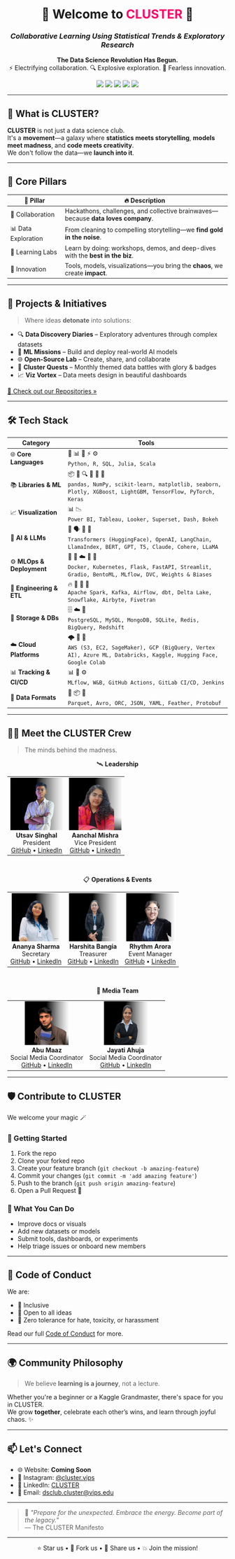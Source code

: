 <!--
<p align="center">
  <img src="https://github.com/your-org-link/your-banner-image.png" alt="CLUSTER Banner" />
</p>
-->

<h1 align="center">🚀 Welcome to <span style="color:#ff0066">CLUSTER</span> 🚀</h1>
<h3 align="center"><i>Collaborative Learning Using Statistical Trends & Exploratory Research</i></h3>

<p align="center">
  <b>The Data Science Revolution Has Begun.</b><br>
  ⚡ Electrifying collaboration. 🔍 Explosive exploration. 🤝 Fearless innovation.
</p>

<p align="center">
  <a href="https://www.instagram.com/cluster.vips/"><img src="https://img.shields.io/badge/Instagram-%40cluster.vips-ff69b4?logo=instagram&style=flat-square" /></a>
  <a href="https://www.linkedin.com/company/cluster-vips/"><img src="https://img.shields.io/badge/LinkedIn-CLUSTER-blue?logo=linkedin&style=flat-square" /></a>
  <a href="mailto:dsclub.cluster@vips.edu"><img src="https://img.shields.io/badge/Email-dsclub.cluster%40vips.edu-red?logo=gmail&style=flat-square" /></a>
  <img src="https://img.shields.io/github/stars/your-org-link?style=social" />
  <img src="https://img.shields.io/github/forks/your-org-link?style=social" />
</p>

---

## 🌌 What is CLUSTER?

**CLUSTER** is not just a data science club.  
It's a **movement**—a galaxy where **statistics meets storytelling**, **models meet madness**, and **code meets creativity**.  
We don't follow the data—we **launch into it**.

---

## 🌟 Core Pillars

| 💠 Pillar           | 🔥 Description                                                                      |
|---------------------|-------------------------------------------------------------------------------------|
| 🤝 Collaboration     | Hackathons, challenges, and collective brainwaves—because **data loves company**.   |
| 📊 Data Exploration  | From cleaning to compelling storytelling—we **find gold in the noise**.             |
| 🧠 Learning Labs     | Learn by doing: workshops, demos, and deep-dives with the **best in the biz**.      |
| 🚀 Innovation        | Tools, models, visualizations—you bring the **chaos**, we create **impact**.        |

---

## 💼 Projects & Initiatives

> Where ideas **detonate** into solutions:

- 🔍 **Data Discovery Diaries** – Exploratory adventures through complex datasets  
- 🤖 **ML Missions** – Build and deploy real-world AI models  
- 🌐 **Open-Source Lab** – Create, share, and collaborate  
- 🧩 **Cluster Quests** – Monthly themed data battles with glory & badges 
- 📈 **Viz Vortex** – Data meets design in beautiful dashboards

[🚀 Check out our Repositories »](https://github.com/orgs/CLUSTER-DS-Club/repositories)

---

## 🛠️ Tech Stack

| **Category**               | **Tools**                                                                                                                                       |
|---------------------------|--------------------------------------------------------------------------------------------------------------------------------------------------|
| 🌐 **Core Languages**     | 🐍 📊 💾 ⚡ ⚙️  <br> `Python, R, SQL, Julia, Scala`                                                                                              |
| 📚 **Libraries & ML**     | 📦 🧠 🔍 🚀 🤖 🧬  <br> `pandas, NumPy, scikit-learn, matplotlib, seaborn, Plotly, XGBoost, LightGBM, TensorFlow, PyTorch, Keras`              |
| 📈 **Visualization**      | 📊 📉 <br> `Power BI, Tableau, Looker, Superset, Dash, Bokeh`                                                                                   |
| 🧠 **AI & LLMs**          | 🧠 🗣️ 💬 🦙 <br> `Transformers (HuggingFace), OpenAI, LangChain, LlamaIndex, BERT, GPT, T5, Claude, Cohere, LLaMA`                            |
| ⚙️ **MLOps & Deployment** | 🐳 🚢 ☁️ 🧪 🧰 <br> `Docker, Kubernetes, Flask, FastAPI, Streamlit, Gradio, BentoML, MLflow, DVC, Weights & Biases`                             |
| 🔧 **Engineering & ETL**  | 🔥 💨 🧬 🔁 <br> `Apache Spark, Kafka, Airflow, dbt, Delta Lake, Snowflake, Airbyte, Fivetran`                                                  |
| 💾 **Storage & DBs**      | 🗄️ ☁️ 🧊 <br> `PostgreSQL, MySQL, MongoDB, SQLite, Redis, BigQuery, Redshift`                                                                 |
| ☁️ **Cloud Platforms**    | 🌩️ 🧠 🧮 <br> `AWS (S3, EC2, SageMaker), GCP (BigQuery, Vertex AI), Azure ML, Databricks, Kaggle, Hugging Face, Google Colab`                 |
| 📊 **Tracking & CI/CD**   | 📊 🧪 ⚙️ <br> `MLflow, W&B, GitHub Actions, GitLab CI/CD, Jenkins`                                                                              |
| 🔄 **Data Formats**       | 🧾 📦 📂 <br> `Parquet, Avro, ORC, JSON, YAML, Feather, Protobuf`                                                                               |

---

## 👩‍🚀 Meet the CLUSTER Crew

> The minds behind the madness.

<div align="center">
  🛰️ <strong>Leadership</strong>
  <table>
    <tr>
      <td align="center">
        <img src="images/UTSAVS26.png" width="120"><br>
        <b>Utsav Singhal</b><br>
        President<br>
        <a href="https://github.com/UTSAVS26">GitHub</a> • 
        <a href="https://www.linkedin.com/in/utsavsinghal2604/">LinkedIn</a>
      </td>
      <td align="center">
        <img src="images/Aanchal0502.png" width="120"><br>
        <b>Aanchal Mishra</b><br>
        Vice President<br>
        <a href="https://github.com/Aanchal0502">GitHub</a> • 
        <a href="https://www.linkedin.com/in/aanchal-mishra-3a2448287">LinkedIn</a>
      </td>
    </tr>
  </table>

  <br>

  📋 <strong>Operations & Events</strong>
  <table>
    <tr>
      <td align="center">
        <img src="images/Ananyas-7.png" width="110"><br>
        <b>Ananya Sharma</b><br>
        Secretary<br>
        <a href="https://github.com/Ananyas-7">GitHub</a> • 
        <a href="https://www.linkedin.com/in/ananya-swami-728852273">LinkedIn</a>
      </td>
      <td align="center">
        <img src="images/harshita310.png" width="110"><br>
        <b>Harshita Bangia</b><br>
        Treasurer<br>
        <a href="https://github.com/harshita310">GitHub</a> • 
        <a href="https://www.linkedin.com/in/harshita-bangia-2aa1ab2b4/">LinkedIn</a>
      </td>
      <td align="center">
        <img src="images/rhythmarora070.png" width="110"><br>
        <b>Rhythm Arora</b><br>
        Event Manager<br>
        <a href="https://github.com/rhythmarora070">GitHub</a> • 
        <a href="https://www.linkedin.com/in/rhythmaroraa0766/">LinkedIn</a>
      </td>
    </tr>
  </table>

  <br>

  📣 <strong>Media Team</strong>
  <table>
    <tr>
      <td align="center">
        <img src="images/somewherelostt.png" width="100"><br>
        <b>Abu Maaz</b><br>
        Social Media Coordinator<br>
        <a href="https://github.com/somewherelostt">GitHub</a> • 
        <a href="https://www.linkedin.com/in/abu-maaz-/">LinkedIn</a>
      </td>
      <td align="center">
        <img src="images/JAYATIAHUJA.png" width="100"><br>
        <b>Jayati Ahuja</b><br>
        Social Media Coordinator<br>
        <a href="https://github.com/JAYATIAHUJA">GitHub</a> • 
        <a href="https://www.linkedin.com/in/jayati-ahuja-a4b16724a">LinkedIn</a>
      </td>
    </tr>
  </table>
</div>

---

## 🛡️ Contribute to CLUSTER

We welcome your magic 🪄

### 🚦 Getting Started
1. Fork the repo
2. Clone your forked repo
3. Create your feature branch (`git checkout -b amazing-feature`)
4. Commit your changes (`git commit -m 'add amazing feature'`)
5. Push to the branch (`git push origin amazing-feature`)
6. Open a Pull Request 🚀

### 💖 What You Can Do
- Improve docs or visuals
- Add new datasets or models
- Submit tools, dashboards, or experiments
- Help triage issues or onboard new members

---

## 📜 Code of Conduct

We are:
- 🌈 Inclusive
- 💬 Open to all ideas
- 🚫 Zero tolerance for hate, toxicity, or harassment

Read our full [Code of Conduct](./CODE_OF_CONDUCT.md) for more.

---

## 🌍 Community Philosophy

> We believe **learning is a journey**, not a lecture.

Whether you're a beginner or a Kaggle Grandmaster, there's space for you in CLUSTER.  
We grow **together**, celebrate each other’s wins, and learn through joyful chaos. ✨

---

## 📫 Let's Connect

- 🌐 Website: **Coming Soon**
- 📸 Instagram: [@cluster.vips](https://www.instagram.com/cluster.vips/)
- 💼 LinkedIn: [CLUSTER](https://www.linkedin.com/company/cluster-vips/)
- 📧 Email: [dsclub.cluster@vips.edu](mailto:dsclub.cluster@vips.edu)

---

> 🌟 _"Prepare for the unexpected. Embrace the energy. Become part of the legacy."_  
> — The CLUSTER Manifesto

---

<p align="center">
  ⭐ Star us • 🍴 Fork us • 📢 Share us • 💥 Join the mission!
</p>
